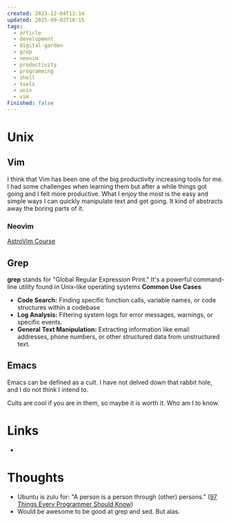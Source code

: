 ```yaml
---
created: 2023-12-04T13:14
updated: 2025-09-02T10:15
tags:
  - article
  - development
  - digital-garden
  - grep
  - neovim
  - productivity
  - programming
  - shell
  - tools
  - unix
  - vim
Finished: false
---
```

# Unix




## Vim
I think that Vim has been one of the big productivity increasing tools for me. I had some challenges when learning them but after a while things got going and I felt more productive. What I enjoy the most is the easy and simple ways I can quickly manipulate text and get going. It kind of abstracts away the boring parts of it. 

### Neovim
[AstroVim Course](https://lazyvim-ambitious-devs.phillips.codes/)
## Grep
**grep** stands for "Global Regular Expression Print." It's a powerful command-line utility found in Unix-like operating systems
**Common Use Cases**
- **Code Search:** Finding specific function calls, variable names, or code structures within a codebase
- **Log Analysis:** Filtering system logs for error messages, warnings, or specific events.
- **General Text Manipulation:** Extracting information like email addresses, phone numbers, or other structured data from unstructured text.

## Emacs
Emacs can be defined as a cult.
I have not delved down that rabbit hole, and I do not think I intend to. 


Cults are cool if you are in them, so maybe it is worth it. Who am I to know. 
# Links
- 

# Thoughts 
- Ubuntu is zulu for: "A person is a person through (other) persons." ([97 Things Every Programmer Should Know](../../Books/Book%20Reviews/Programming/97%20Things%20Every%20Programmer%20Should%20Know.md))
- Would be awesome to be good at grep and sed. But alas.

